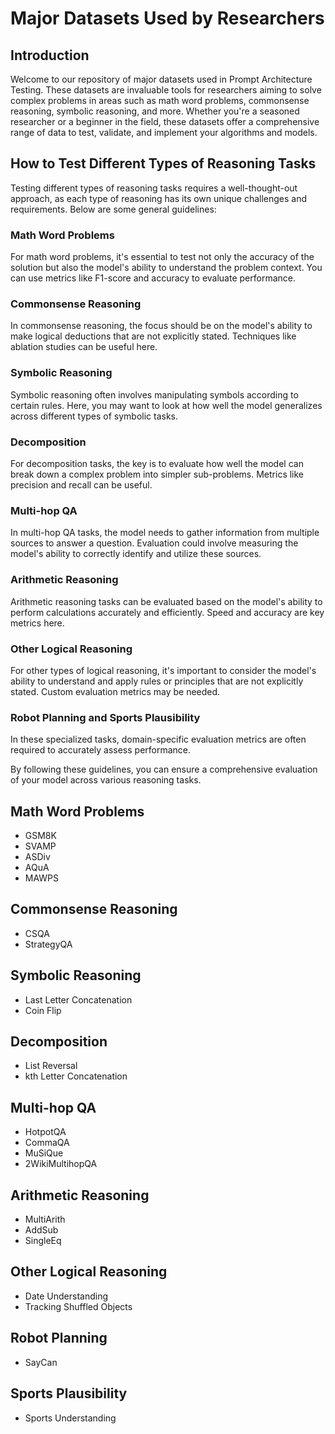# Major Datasets Used by Researchers
## Introduction

Welcome to our repository of major datasets used in Prompt Architecture Testing. These datasets are invaluable tools for researchers aiming to solve complex problems in areas such as math word problems, commonsense reasoning, symbolic reasoning, and more. Whether you're a seasoned researcher or a beginner in the field, these datasets offer a comprehensive range of data to test, validate, and implement your algorithms and models.

## How to Test Different Types of Reasoning Tasks

Testing different types of reasoning tasks requires a well-thought-out approach, as each type of reasoning has its own unique challenges and requirements. Below are some general guidelines:

### Math Word Problems
For math word problems, it's essential to test not only the accuracy of the solution but also the model's ability to understand the problem context. You can use metrics like F1-score and accuracy to evaluate performance.

### Commonsense Reasoning
In commonsense reasoning, the focus should be on the model's ability to make logical deductions that are not explicitly stated. Techniques like ablation studies can be useful here.

### Symbolic Reasoning
Symbolic reasoning often involves manipulating symbols according to certain rules. Here, you may want to look at how well the model generalizes across different types of symbolic tasks.

### Decomposition
For decomposition tasks, the key is to evaluate how well the model can break down a complex problem into simpler sub-problems. Metrics like precision and recall can be useful.

### Multi-hop QA
In multi-hop QA tasks, the model needs to gather information from multiple sources to answer a question. Evaluation could involve measuring the model's ability to correctly identify and utilize these sources.

### Arithmetic Reasoning
Arithmetic reasoning tasks can be evaluated based on the model's ability to perform calculations accurately and efficiently. Speed and accuracy are key metrics here.

### Other Logical Reasoning
For other types of logical reasoning, it's important to consider the model's ability to understand and apply rules or principles that are not explicitly stated. Custom evaluation metrics may be needed.

### Robot Planning and Sports Plausibility
In these specialized tasks, domain-specific evaluation metrics are often required to accurately assess performance.

By following these guidelines, you can ensure a comprehensive evaluation of your model across various reasoning tasks.

## Math Word Problems
- GSM8K
- SVAMP
- ASDiv
- AQuA
- MAWPS

## Commonsense Reasoning
- CSQA
- StrategyQA

## Symbolic Reasoning
- Last Letter Concatenation
- Coin Flip

## Decomposition
- List Reversal
- kth Letter Concatenation

## Multi-hop QA
- HotpotQA
- CommaQA
- MuSiQue
- 2WikiMultihopQA

## Arithmetic Reasoning
- MultiArith
- AddSub
- SingleEq

## Other Logical Reasoning
- Date Understanding
- Tracking Shuffled Objects

## Robot Planning
- SayCan

## Sports Plausibility
- Sports Understanding
